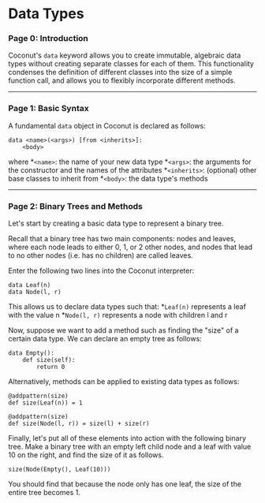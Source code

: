# Data Types

### Page 0: Introduction

Coconut's `data` keyword allows you to create immutable, algebraic data types without creating separate classes for each of them. This functionality condenses the definition of different classes into the size of a simple function call, and allows you to flexibly incorporate different methods. 

***
### Page 1: Basic Syntax 

A fundamental `data` object in Coconut is declared as follows:
```
data <name>(<args>) [from <inherits>]:
    <body>
```
where
*`<name>`: the name of your new data type
*`<args>`: the arguments for the constructor and the names of the attributes 
*`<inherits>`: (optional) other base classes to inherit from
*`<body>`:  the data type's methods

*** 
### Page 2: Binary Trees and Methods

Let's start by creating a basic data type to represent a binary tree. 

Recall that a binary tree has two main components: nodes and leaves, where each node leads to either 0, 1, or 2 other nodes, and nodes that lead to no other nodes (i.e. has no children) are called leaves. 

Enter the following two lines into the Coconut interpreter:
```
data Leaf(n)
data Node(l, r)
```
This allows us to declare data types such that:
*`Leaf(n)` represents a leaf with the value n
*`Node(l, r)` represents a node with children l and r

Now, suppose we want to add a method such as finding the "size" of a certain data type. We can declare an empty tree as follows:
```
data Empty():
	def size(self):
		return 0
```

Alternatively, methods can be applied to existing data types as follows:
```
@addpattern(size)
def size(Leaf(n)) = 1

@addpattern(size)
def size(Node(l, r)) = size(l) + size(r)
```

Finally, let's put all of these elements into action with the following binary tree. Make a binary tree with an empty left child node and a leaf with value 10 on the right, and find the size of it as follows.
```
size(Node(Empty(), Leaf(10)))
```
You should find that because the node only has one leaf, the size of the entire tree becomes 1. 



